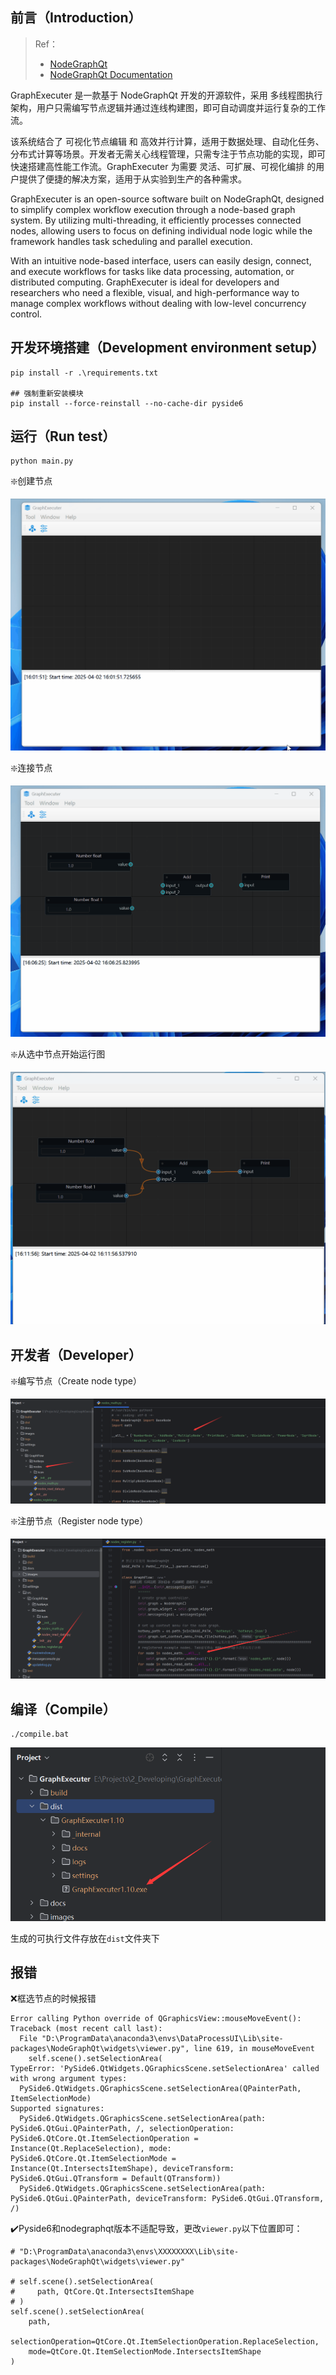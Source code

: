
## 前言（Introduction）

> Ref：
> - [NodeGraphQt](https://github.com/jchanvfx/NodeGraphQt)
> - [NodeGraphQt Documentation](https://chantonic.com/NodeGraphQt/api/index.html)

GraphExecuter 是一款基于 NodeGraphQt 开发的开源软件，采用 多线程图执行 架构，用户只需编写节点逻辑并通过连线构建图，即可自动调度并运行复杂的工作流。

该系统结合了 可视化节点编辑 和 高效并行计算，适用于数据处理、自动化任务、分布式计算等场景。开发者无需关心线程管理，只需专注于节点功能的实现，即可快速搭建高性能工作流。GraphExecuter 为需要 灵活、可扩展、可视化编排 的用户提供了便捷的解决方案，适用于从实验到生产的各种需求。

GraphExecuter is an open-source software built on NodeGraphQt, designed to simplify complex workflow execution through a node-based graph system. By utilizing multi-threading, it efficiently processes connected nodes, allowing users to focus on defining individual node logic while the framework handles task scheduling and parallel execution.

With an intuitive node-based interface, users can easily design, connect, and execute workflows for tasks like data processing, automation, or distributed computing. GraphExecuter is ideal for developers and researchers who need a flexible, visual, and high-performance way to manage complex workflows without dealing with low-level concurrency control.

## 开发环境搭建（Development environment setup）

```shell
pip install -r .\requirements.txt

## 强制重新安装模块
pip install --force-reinstall --no-cache-dir pyside6
```

## 运行（Run test）

```shell
python main.py
```
❇️创建节点

![](images/create_node.gif)

❇️连接节点

![](images/link_nodes.gif)

❇️从选中节点开始运行图

![](images/run_from_node.gif)

## 开发者（Developer）

❇️编写节点（Create node type）

![](images/img.png)

❇️注册节点（Register node type）

![](images/img_1.png)

## 编译（Compile）

```shell
./compile.bat
```

![](images/img_2.png)

生成的可执行文件存放在`dist`文件夹下

## 报错

❌框选节点的时候报错

```shell
Error calling Python override of QGraphicsView::mouseMoveEvent(): Traceback (most recent call last):
  File "D:\ProgramData\anaconda3\envs\DataProcessUI\Lib\site-packages\NodeGraphQt\widgets\viewer.py", line 619, in mouseMoveEvent
    self.scene().setSelectionArea(
TypeError: 'PySide6.QtWidgets.QGraphicsScene.setSelectionArea' called with wrong argument types:
  PySide6.QtWidgets.QGraphicsScene.setSelectionArea(QPainterPath, ItemSelectionMode)
Supported signatures:
  PySide6.QtWidgets.QGraphicsScene.setSelectionArea(path: PySide6.QtGui.QPainterPath, /, selectionOperation: PySide6.QtCore.Qt.ItemSelectionOperation = Instance(Qt.ReplaceSelection), mode: PySide6.QtCore.Qt.ItemSelectionMode = Instance(Qt.IntersectsItemShape), deviceTransform: PySide6.QtGui.QTransform = Default(QTransform))
  PySide6.QtWidgets.QGraphicsScene.setSelectionArea(path: PySide6.QtGui.QPainterPath, deviceTransform: PySide6.QtGui.QTransform, /)
```

✔️Pyside6和nodegraphqt版本不适配导致，更改`viewer.py`以下位置即可：

```shell
# "D:\ProgramData\anaconda3\envs\XXXXXXXX\Lib\site-packages\NodeGraphQt\widgets\viewer.py"

# self.scene().setSelectionArea(
#     path, QtCore.Qt.IntersectsItemShape
# )
self.scene().setSelectionArea(
    path,
    selectionOperation=QtCore.Qt.ItemSelectionOperation.ReplaceSelection,
    mode=QtCore.Qt.ItemSelectionMode.IntersectsItemShape
)
```
